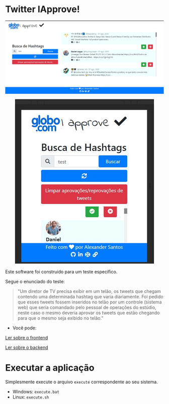 # Twitter IApprove!

![Imagem do cliente executando](./assets/img/client-running.jpg)

<p align="center">
    <img src="./assets/img/client-running-mobile.jpg" />
</p>

Este software foi construido para um teste específico.

Segue o enunciado do teste:

> "Um diretor de TV precisa exibir em um telão, os tweets que chegam contendo uma determinada hashtag que varia diariamente. Foi pedido que esses tweets fossem inseridos no telão por um controle (sistema web) que seria comandado pelo pessoal de operações do estúdio, neste caso o mesmo deveria aprovar os tweets que estão chegando para que o mesmo seja exibido no telão."

* Você pode:

[Ler sobre o frontend](./twitter-iapprove-client/README.md)

[Ler sobre o backend](./twitter-iapprove-api/README.md)

# Executar a aplicação

Simplesmente execute o arquivo `execute` correspondente ao seu sistema.

* Windows: `execute.bat`
* Linux: `execute.sh`
